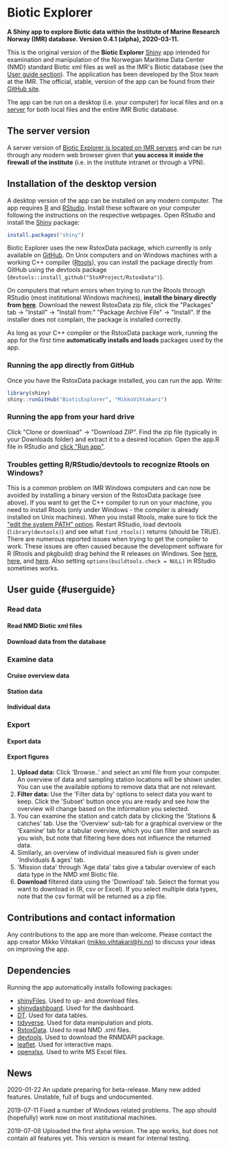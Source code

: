 # Biotic Explorer 
**A Shiny app to explore Biotic data within the Institute of Marine Research Norway (IMR) database. Version 0.4.1 (alpha), 2020-03-11.**

This is the original version of the **Biotic Explorer** [Shiny](https://shiny.rstudio.com/) app intended for examination and manipulation of the Norwegian Maritime Data Center (NMD) standard Biotic xml files as well as the IMR's Biotic database (see the [User guide section](#userguide)). The application has been developed by the Stox team at the IMR. The official, stable, version of the app can be found from their [GitHub site](https://github.com/StoXProject). 

The app can be run on a desktop (i.e. your computer) for local files and on a [server](http://astarte.imr.no/shiny) for both local files and the entire IMR Biotic database.

## The server version

A server version of [Biotic Explorer is located on IMR servers](http://astarte.imr.no/shiny/) and can be run through any modern web browser given that **you access it inside the firewall of the institute** (i.e. in the institute intranet or through a VPN). 

## Installation of the desktop version

A desktop version of the app can be installed on any modern computer. The app requires [R](https://www.r-project.org/) and [RStudio](https://www.rstudio.com/). Install these software on your computer following the instructions on the respective webpages. Open RStudio and install the [Shiny](https://shiny.rstudio.com/) package:




```r
install.packages("shiny")
```

Biotic Explorer uses the new RstoxData package, which currently is only available on [GitHub](https://github.com/StoXProject/RstoxData/releases). On Unix computers and on Windows machines with a working C++ compiler ([Rtools](https://cran.r-project.org/bin/windows/Rtools/)), you can install the package directly from GitHub using the devtools package (`devtools::install_github("StoXProject/RstoxData")`). 

On computers that return errors when trying to run the Rtools through RStudio (most institutional Windows machines), **install the binary directly from [here](https://github.com/StoXProject/RstoxData/releases)**. Download the newest RstoxData zip file, click the "Packages" tab -> "Install" -> "Install from:" "Package Archive File" -> "Install". If the installer does not complain, the package is installed correctly.

As long as your C++ compiler or the RstoxData package work, running the app for the first time **automatically installs and loads** packages used by the app. 

### Running the app directly from GitHub

Once you have the RstoxData package installed, you can run the app. Write:


```r
library(shiny)
shiny::runGitHub("BioticExplorer", "MikkoVihtakari")
```

### Running the app from your hard drive

Click "Clone or download" -> "Download ZIP". Find the zip file (typically in your Downloads folder) and extract it to a desired location. Open the app.R file in RStudio and [click "Run app"](https://shiny.rstudio.com/tutorial/written-tutorial/lesson1/).

### Troubles getting R/RStudio/devtools to recognize Rtools on Windows?

This is a common problem on IMR Windows computers and can now be avoided by installing a binary version of the RstoxData package (see above). If you want to get the C++ compiler to run on your machine, you need to install Rtools (only under Windows - the compiler is already installed on Unix machines). When you install Rtools, make sure to tick the ["edit the system PATH" option](http://stat545.com/packages01_system-prep.html). Restart RStudio, load devtools (`library(devtools)`) and see what `find_rtools()` returns (should be TRUE). There are numerous reported issues when trying to get the compiler to work. These issues are often caused because the development software for R (Rtools and pkgbuild) drag behind the R releases on Windows. See [here](https://github.com/r-lib/devtools/issues/1772), [here](https://stackoverflow.com/questions/51830648/rstudio-not-finding-rtools), and [here](https://stackoverflow.com/questions/33103203/rtools-is-not-being-detected-from-rstudio). Also setting `options(buildtools.check = NULL)` in RStudio sometimes works. 

## User guide {#userguide}

### Read data

#### Read NMD Biotic xml files

#### Download data from the database

### Examine data

#### Cruise overview data

#### Station data

#### Individual data

### Export

#### Export data



#### Export figures

1. **Upload data:** Click 'Browse..' and select an xml file from your computer. An overview of data and sampling station locations will be shown under. You can use the available options to remove data that are not relevant.
2. **Filter data:** Use the 'Filter data by' options to select data you want to keep. Click the 'Subset' button once you are ready and see how the overview will change based on the information you selected.
3. You can examine the station and catch data by clicking the 'Stations & catches' tab. Use the 'Overview' sub-tab for a graphical overview or the 'Examine' tab for a tabular overview, which you can filter and search as you wish, but note that filtering here does not influence the returned data.
4. Similarly, an overview of individual measured fish is given under 'Individuals & ages' tab.
5. 'Mission data' through 'Age data' tabs give a tabular overview of each data type in the NMD xml Biotic file.
6. **Download** filtered data using the 'Download' tab. Select the format you want to download in (R, csv or Excel). If you select multiple data types, note that the csv format will be returned as a zip file.

## Contributions and contact information

Any contributions to the app are more than welcome. Please contact the app creator Mikko Vihtakari (<mikko.vihtakari@hi.no>) to discuss your ideas on improving the app.

## Dependencies

Running the app automatically installs following packages:

- [shinyFiles](https://cran.r-project.org/web/packages/shinyFiles/index.html). Used to up- and download files.  
- [shinydashboard](https://cran.r-project.org/web/packages/shinydashboard/index.html). Used for the dashboard.
- [DT](https://cran.r-project.org/web/packages/DT/index.html). Used for data tables.
- [tidyverse](https://cran.r-project.org/web/packages/tidyverse/index.html). Used for data manipulation and plots.
- [RstoxData](https://github.com/StoXProject/RstoxData). Used to read NMD .xml files.
- [devtools](https://cran.r-project.org/web/packages/devtools/index.html). Used to download the RNMDAPI package.
- [leaflet](https://cran.r-project.org/web/packages/leaflet/index.html). Used for interactive maps.
- [openxlsx](https://cran.r-project.org/web/packages/openxlsx/index.html). Used to write MS Excel files. 

## News

2020-01-22 An update preparing for beta-release. Many new added features. Unstable, full of bugs and undocumented.

2019-07-11 Fixed a number of Windows related problems. The app should (hopefully) work now on most institutional machines. 

2019-07-08 Uploaded the first alpha version. The app works, but does not contain all features yet. This version is meant for internal testing. 
